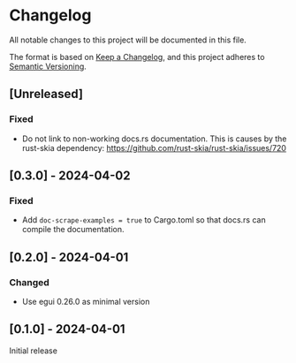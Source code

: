 # Changelog

All notable changes to this project will be documented in this file.

The format is based on [Keep a Changelog](https://keepachangelog.com/en/1.0.0/),
and this project adheres to [Semantic Versioning](https://semver.org/spec/v2.0.0.html).

## [Unreleased]

### Fixed

- Do not link to non-working docs.rs documentation. This is causes by the
  rust-skia dependency: <https://github.com/rust-skia/rust-skia/issues/720>

## [0.3.0] - 2024-04-02

### Fixed

- Add `doc-scrape-examples = true` to Cargo.toml so that docs.rs can compile the
  documentation.

## [0.2.0] - 2024-04-01

### Changed

- Use egui 0.26.0 as minimal version

## [0.1.0] - 2024-04-01

Initial release